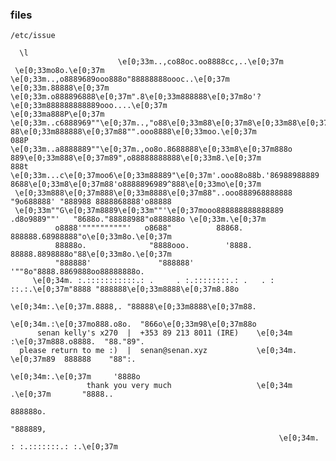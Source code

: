 ### files

`/etc/issue`

      \l
                            \e[0;33m..,co88oc.oo8888cc,..\e[0;37m
     \e[0;33mo8o.\e[0;37m               \e[0;33m..,o8889689ooo888o"88888888oooc..\e[0;37m
    \e[0;33m.88888\e[0;37m             \e[0;33m.o888896888\e[0;37m".8\e[0;33m888888\e[0;37m8o'?\e[0;33m888888888889ooo....\e[0;37m
    \e[0;33ma888P\e[0;37m          \e[0;33m..c6888969""\e[0;37m..,"o88\e[0;33m88\e[0;37m8\e[0;33m88\e[0;37m88o.?88\e[0;33m888888\e[0;37m88"".ooo8888\e[0;33moo.\e[0;37m
    088P        \e[0;33m..a8888889""\e[0;37m.,oo8o.8688888\e[0;33m8\e[0;37m888o 889\e[0;33m888\e[0;37m89",o88888888888\e[0;33m8.\e[0;37m
    888t  \e[0;33m...c\e[0;37moo6\e[0;33m88889"\e[0;37m'.ooo88o88b.'86988988889 8688\e[0;33m8\e[0;37m88'o8888896989^888\e[0;33mo\e[0;37m
     \e[0;33m888\e[0;37m888\e[0;33m8888\e[0;37m88"..ooo888968888888  "9o688888' "888988 8888868888'o88888
     \e[0;33m""G\e[0;37m8889\e[0;33m""'\e[0;37mooo888888888888889 .d8o9889""'   "8688o."88888988"o888888o \e[0;33m.\e[0;37m
              o8888'""""""""""'   o8688"          88868. 888888.68988888"o\e[0;33m8o.\e[0;37m
              88888o.              "8888ooo.        '8888. 88888.8898888o"88\e[0;33m8o.\e[0;37m
              "888888'               "888888'         '""8o"8888.8869888oo88888888o.
         \e[0;34m. :.:::::::::::.: .     . :.::::::::.: .   . : ::.:.\e[0;37m"8888 "888888\e[0;33m8888\e[0;37m8.88o
                                                           \e[0;34m:.\e[0;37m.8888,. "88888\e[0;33m8888\e[0;37m88.
                                                           \e[0;34m.:\e[0;37mo888.o8o.  "866o\e[0;33m98\e[0;37m88o
          senan kelly's x270  |  +353 89 213 8011 (IRE)    \e[0;34m :\e[0;37m888.o8888.  "88."89".
      please return to me :)  |  senan@senan.xyz           \e[0;34m. \e[0;37m89  888888    "88":.
                                                           \e[0;34m:.\e[0;37m     '8888o
                     thank you very much                   \e[0;34m .\e[0;37m       "8888..
                                                                      888888o.
                                                                       "888889,
                                                                \e[0;34m. : :.:::::::.: :.\e[0;37m
